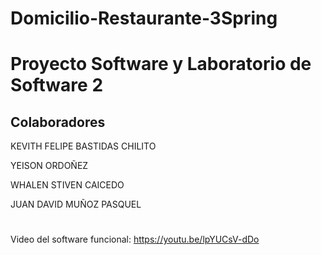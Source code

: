 # Domicilio-Restaurante-3Spring
# Proyecto Software y Laboratorio de Software 2
## Colaboradores

KEVITH FELIPE BASTIDAS CHILITO

YEISON ORDOÑEZ

WHALEN STIVEN CAICEDO

JUAN DAVID MUÑOZ PASQUEL
#

Video del software funcional: https://youtu.be/lpYUCsV-dDo
